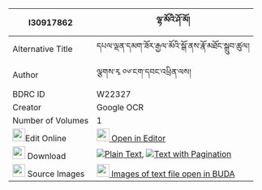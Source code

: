 |I30917862|ལྷ་མོའི་ཤོ་མོ། 
| --- | --- 
|Alternative Title |དཔལ་ལྡན་དམག་ཟོར་རྒྱལ་མོའི་སྒོ་ནས་རྣོ་མཐོང་སྒྲུབ་ཚུལ།
|Author| ལྕགས་རྭ ༠༦་ངག་དབང་འཕྲིན་ལས།
|BDRC ID | W22327
|Creator | Google OCR
|Number of Volumes| 1
|<img width="25" src="https://img.icons8.com/color/25/000000/edit-property.png">Edit Online| [<img width="25" src="https://avatars.githubusercontent.com/u/45091458?s=200&v=4"> Open in Editor](http://editor.openpecha.org/I30917862)
|<img width="25" src="https://img.icons8.com/fluent/48/000000/download-2.png"/>  Download | [![](https://img.icons8.com/color/20/000000/txt.png)Plain Text](https://github.com/Openpecha/I30917862/releases/download/v1/lhamo_i_shomo_plain_I30917862.zip), [![](https://img.icons8.com/color/20/000000/txt.png)Text with Pagination](https://github.com/Openpecha/I30917862/releases/download/v1/lhamo_i_shomo_pages_I30917862.zip)
|<img width="25" src="https://img.icons8.com/plasticine/100/000000/pictures-folder.png"/>  Source Images | [<img width="25" src="https://library.bdrc.io/icons/BUDA-small.svg"> Images of text file open in BUDA](https://library.bdrc.io/show/bdr:W22327)